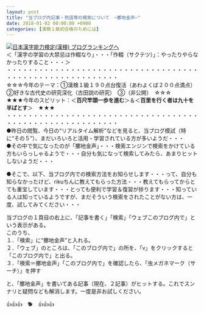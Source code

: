 ```yaml
---
layout: post
title: "当ブログ内記事・熟語等の検索について　~擲地金声~"
date: 2018-01-02 00:00:00 +0900
categories: [漢検１級初合格のためには]
---
```


[![](/syuusyuu9701/assets/images/当ブログ内記事・熟語等の検索について-~擲地金声~-br_c_3028_1.gif)](http://blog.with2.net/link.php?1659096:3028 "日本漢字能力検定(漢検) ブログランキングへ")[日本漢字能力検定(漢検) ブログランキングへ](http://blog.with2.net/link.php?1659096:3028)  
＜「漢字の学習の大禁忌は作輟なり」・・・「作輟（サクテツ）」：やったりやらなかったりすること・・・＞  
・・・・・・・・・・・・・・・・・・・・・・・・・・・・・・・・・・・・・・・・・・・・・・・・・・・・・・・・・  
☆☆☆今年のテーマ：①漢検１級１９０点台復活（あわよくば２００点満点）　②好きな古代史の研究深化（古田説の研究）　③（非公開）　☆☆☆  
★★★今年のスピリット：＜**百尺竿頭一歩を進む**＞＆＜**百里を行く者は九十を半ばとす**＞　★★★  
・・・・・・・・・・・・・・・・・・・・・・・・・・・・・・・・・・・・・・・・・・・・・・・・・・・・・・・・・  
●昨日の閲覧、今日の“リアルタイム解析”などを見ると、当ブログ模試（特に“その５”）、まだいろいろと活用・学習されている方が多いようだ・・・  
●その中で気になったのが「擲地金声」・・・検索エンジンで検索をかけている方もいらっしゃるようで・・・自分も気になって検索してみたら、あまりヒットしないようだ・・・  
  
●そこで、以下、当ブログ内での検索方法をお知らせします・・・って、自分も知らなかったけど、rikuちんに教えてもらった方法・・・教えてもらってからとても重宝しています・・・とっても便利で学習＆復習が捗ります・・・知っている人は知っているようですが、まだそういう検索をされたことがない方は、一度、試してみてください・・・  
  
  
当ブログの１頁目の右上に、「記事を書く」「検索」「ウェブこのブログ内で」という表示がある。  
このうち、  
１．「検索」に“擲地金声”と入れる。  
２．「ウェブ」のところは、「このブログ内で」の所を、「v」をクリックすると「このブログ内で」と出る。  
３．「検索＝擲地金声」「このブログ内で」を確認したら、「虫メガネマーク（サーチ）」を押す  
  
と、「擲地金声」を書いてある記事（現在、２記事）がヒットする。これでスンナリと疑問なども解消します。一度是非お試しください。  
  
👍👍👍　🐕　👍👍👍  